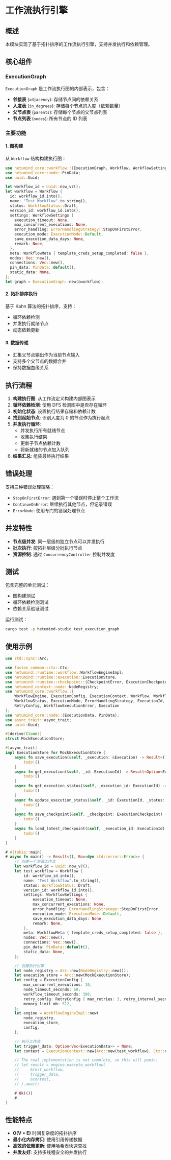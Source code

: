 # 工作流执行引擎

## 概述

本模块实现了基于拓扑排序的工作流执行引擎，支持并发执行和依赖管理。

## 核心组件

### ExecutionGraph

`ExecutionGraph` 是工作流执行图的内部表示，包含：

- **邻接表** (`adjacency`): 存储节点间的依赖关系
- **入度表** (`in_degrees`): 存储每个节点的入度（依赖数量）
- **父节点表** (`parents`): 存储每个节点的父节点列表
- **节点列表** (`nodes`): 所有节点的 ID 列表

### 主要功能

#### 1. 图构建

从 `Workflow` 结构构建执行图：

```rust
use hetumind_core::workflow::{ExecutionGraph, Workflow, WorkflowSettings, WorkflowMeta, WorkflowStatus, ExecutionMode, ErrorHandlingStrategy};
use hetumind_core::node::PinData;
use uuid::Uuid;

let workflow_id = Uuid::now_v7();
let workflow = Workflow {
  id: workflow_id.into(),
  name: "Test Workflow".to_string(),
  status: WorkflowStatus::Draft,
  version_id: workflow_id.into(),
  settings: WorkflowSettings {
    execution_timeout: None,
    max_concurrent_executions: None,
    error_handling: ErrorHandlingStrategy::StopOnFirstError,
    execution_mode: ExecutionMode::Default,
    save_execution_data_days: None,
    remark: None,
  },
  meta: WorkflowMeta { template_creds_setup_completed: false },
  nodes: Vec::new(),
  connections: Vec::new(),
  pin_data: PinData::default(),
  static_data: None,
};
let graph = ExecutionGraph::new(&workflow);
```

#### 2. 拓扑排序执行

基于 Kahn 算法的拓扑排序，支持：

- 循环依赖检测
- 并发执行就绪节点
- 动态依赖更新

#### 3. 数据传递

- 汇集父节点输出作为当前节点输入
- 支持多个父节点的数据合并
- 保持数据血缘关系

## 执行流程

1. **构建执行图**: 从工作流定义构建内部图表示
2. **循环依赖检测**: 使用 DFS 检测图中是否存在循环
3. **初始化状态**: 设置执行结果存储和依赖计数
4. **找到起始节点**: 识别入度为 0 的节点作为执行起点
5. **并发执行循环**:
   - 并发执行所有就绪节点
   - 收集执行结果
   - 更新子节点依赖计数
   - 将新就绪的节点加入队列
6. **结果汇总**: 组装最终执行结果

## 错误处理

支持三种错误处理策略：

- `StopOnFirstError`: 遇到第一个错误时停止整个工作流
- `ContinueOnError`: 继续执行其他节点，但记录错误
- `ErrorNode`: 使用专门的错误处理节点

## 并发特性

- **节点级并发**: 同一层级的独立节点可以并发执行
- **批次执行**: 按拓扑层级分批执行节点
- **资源控制**: 通过 `ConcurrencyController` 控制并发度

## 测试

包含完整的单元测试：

- 图构建测试
- 循环依赖检测测试
- 依赖关系验证测试

运行测试：

```bash
cargo test -p hetumind-studio test_execution_graph
```

## 使用示例

```rust
use std::sync::Arc;

use fusion_common::ctx::Ctx;
use hetumind::runtime::workflow::WorkflowEngineImpl;
use hetumind::runtime::execution::ExecutionStore;
use hetumind::runtime::checkpoint::{CheckpointError, ExecutionCheckpoint};
use hetumind_context::node::NodeRegistry;
use hetumind_core::workflow::{
    WorkflowEngine, ExecutionConfig, ExecutionContext, Workflow, WorkflowSettings, WorkflowMeta,
    WorkflowStatus, ExecutionMode, ErrorHandlingStrategy, ExecutionId, ExecutionStatus,
    RetryConfig, WorkflowExecutionError, Execution
};
use hetumind_core::node::{ExecutionData, PinData};
use async_trait::async_trait;
use uuid::Uuid;

#[derive(Clone)]
struct MockExecutionStore;

#[async_trait]
impl ExecutionStore for MockExecutionStore {
    async fn save_execution(&self, _execution: &Execution) -> Result<(), WorkflowExecutionError> {
        todo!()
    }
    async fn get_execution(&self, _id: ExecutionId) -> Result<Option<Execution>, WorkflowExecutionError> {
        todo!()
    }
    async fn get_execution_status(&self, _execution_id: ExecutionId) -> Result<ExecutionStatus, WorkflowExecutionError> {
        todo!()
    }
    async fn update_execution_status(&self, _id: ExecutionId, _status: ExecutionStatus) -> Result<(), WorkflowExecutionError> {
        todo!()
    }
    async fn save_checkpoint(&self, _checkpoint: ExecutionCheckpoint) -> Result<(), CheckpointError> {
        todo!()
    }
    async fn load_latest_checkpoint(&self, _execution_id: ExecutionId) -> Result<Option<ExecutionCheckpoint>, CheckpointError> {
        todo!()
    }
}

# #[tokio::main]
# async fn main() -> Result<(), Box<dyn std::error::Error>> {
    // 创建一个测试工作流
    let workflow_id = Uuid::now_v7();
    let test_workflow = Workflow {
        id: workflow_id.into(),
        name: "Test Workflow".to_string(),
        status: WorkflowStatus::Draft,
        version_id: workflow_id.into(),
        settings: WorkflowSettings {
            execution_timeout: None,
            max_concurrent_executions: None,
            error_handling: ErrorHandlingStrategy::StopOnFirstError,
            execution_mode: ExecutionMode::Default,
            save_execution_data_days: None,
            remark: None,
        },
        meta: WorkflowMeta { template_creds_setup_completed: false },
        nodes: Vec::new(),
        connections: Vec::new(),
        pin_data: PinData::default(),
        static_data: None,
    };

    // 创建执行引擎
    let node_registry = Arc::new(NodeRegistry::new());
    let execution_store = Arc::new(MockExecutionStore);
    let config = ExecutionConfig {
        max_concurrent_executions: 10,
        node_timeout_seconds: 60,
        workflow_timeout_seconds: 300,
        retry_config: RetryConfig { max_retries: 3, retry_interval_seconds: 5 },
        memory_limit_mb: 512,
    };
    let engine = WorkflowEngineImpl::new(
        node_registry,
        execution_store,
        config,
    );

    // 执行工作流
    let trigger_data: Option<Vec<ExecutionData>> = None;
    let context = ExecutionContext::new(Arc::new(test_workflow), Ctx::new_super_admin());

    // The real implementation is not complete, so this will panic.
    // let result = engine.execute_workflow(
    //     &test_workflow,
    //     trigger_data,
    //     &context,
    // ).await;

    # Ok(())
    #
}
```

## 性能特点

- **O(V + E)** 时间复杂度的拓扑排序
- **最小化内存拷贝**: 使用引用传递数据
- **高效的依赖更新**: 使用哈希表快速查找
- **并发友好**: 支持多线程安全的并发执行

